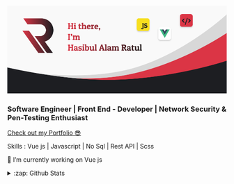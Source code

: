 <img src="https://raw.githubusercontent.com/ratul16/ratul16/master/img/banner.png">

### Software Engineer | Front End - Developer | Network Security & Pen-Testing Enthusiast

[Check out my Portfolio 😎](https://ratul16.netlify.com/) 

Skills : Vue js | Javascript | No Sql | Rest API |  Scss

🔭 I’m currently working on Vue js  

<!-- ![Profile views](https://gpvc.arturio.dev/ratul16)   -->

<details>
  <summary>:zap: Github Stats</summary>

  <img align="center" alt="ratul16's Github Stats" src="https://github-readme-stats.codestackr.vercel.app/api?username=&show_icons=true&hide_border=true&theme=dracula&hide=prs" />

</details>

